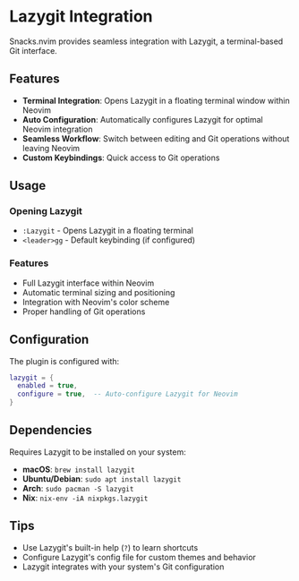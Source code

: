 # Lazygit Integration

Snacks.nvim provides seamless integration with Lazygit, a terminal-based Git interface.

## Features

- **Terminal Integration**: Opens Lazygit in a floating terminal window within Neovim
- **Auto Configuration**: Automatically configures Lazygit for optimal Neovim integration
- **Seamless Workflow**: Switch between editing and Git operations without leaving Neovim
- **Custom Keybindings**: Quick access to Git operations

## Usage

### Opening Lazygit
- `:Lazygit` - Opens Lazygit in a floating terminal
- `<leader>gg` - Default keybinding (if configured)

### Features
- Full Lazygit interface within Neovim
- Automatic terminal sizing and positioning
- Integration with Neovim's color scheme
- Proper handling of Git operations

## Configuration

The plugin is configured with:
```lua
lazygit = { 
  enabled = true,
  configure = true,  -- Auto-configure Lazygit for Neovim
}
```

## Dependencies

Requires Lazygit to be installed on your system:
- **macOS**: `brew install lazygit`
- **Ubuntu/Debian**: `sudo apt install lazygit`
- **Arch**: `sudo pacman -S lazygit`
- **Nix**: `nix-env -iA nixpkgs.lazygit`

## Tips

- Use Lazygit's built-in help (`?`) to learn shortcuts
- Configure Lazygit's config file for custom themes and behavior
- Lazygit integrates with your system's Git configuration